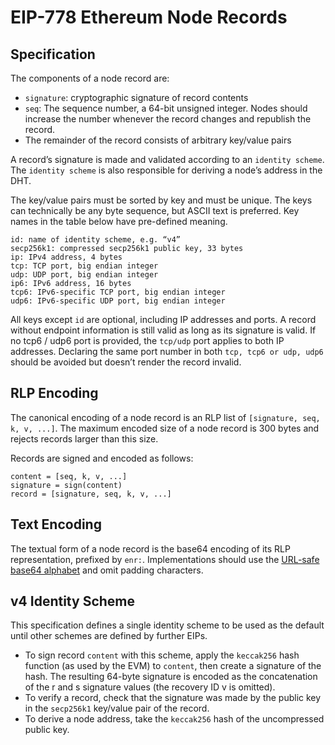 # EIP-778 Ethereum Node Records

## Specification
The components of a node record are:
* `signature`: cryptographic signature of record contents
* `seq`: The sequence number, a 64-bit unsigned integer. Nodes should increase the number whenever the record changes and republish the record.
* The remainder of the record consists of arbitrary key/value pairs

A record’s signature is made and validated according to an `identity scheme`. The `identity scheme` is also responsible for deriving a node’s address in the DHT.

The key/value pairs must be sorted by key and must be unique. The keys can technically be any byte sequence, but ASCII text is preferred. Key names in the table below have pre-defined meaning.
```
id: name of identity scheme, e.g. “v4”
secp256k1: compressed secp256k1 public key, 33 bytes
ip: IPv4 address, 4 bytes
tcp: TCP port, big endian integer
udp: UDP port, big endian integer
ip6: IPv6 address, 16 bytes
tcp6: IPv6-specific TCP port, big endian integer
udp6: IPv6-specific UDP port, big endian integer
```
All keys except `id` are optional, including IP addresses and ports. A record without endpoint information is still valid as long as its signature is valid. If no tcp6 / udp6 port is provided, the `tcp/udp` port applies to both IP addresses. Declaring the same port number in both `tcp, tcp6 or udp, udp6` should be avoided but doesn’t render the record invalid.

## RLP Encoding
The canonical encoding of a node record is an RLP list of `[signature, seq, k, v, ...]`. The maximum encoded size of a node record is 300 bytes and rejects records larger than this size.

Records are signed and encoded as follows:
```
content = [seq, k, v, ...]
signature = sign(content)
record = [signature, seq, k, v, ...]
```

## Text Encoding
The textual form of a node record is the base64 encoding of its RLP representation, prefixed by `enr:`. Implementations should use the [URL-safe base64 alphabet](https://www.rfc-editor.org/rfc/rfc4648#section-5) and omit padding characters.

## v4 Identity Scheme
This specification defines a single identity scheme to be used as the default until other schemes are defined by further EIPs.
* To sign record `content` with this scheme, apply the `keccak256` hash function (as used by the EVM) to `content`, then create a signature of the hash. The resulting 64-byte signature is encoded as the concatenation of the r and s signature values (the recovery ID v is omitted).
* To verify a record, check that the signature was made by the public key in the `secp256k1` key/value pair of the record.
* To derive a node address, take the `keccak256` hash of the uncompressed public key.